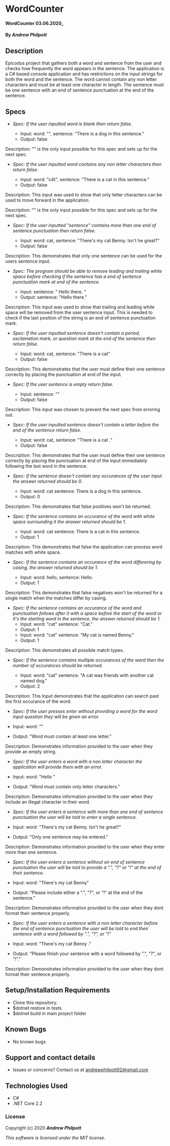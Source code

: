# WordCounter

#### WordCounter 03.06.2020\_

#### By _**Andrew Philpott**_

## Description

Epicodus project that gathers both a word and sentence from the user and checks how frequently the word appears in the sentence. The application is a C# based console application and has restrictions on the input strings for both the word and the sentence. The word cannot contain any non letter characters and must be at least one character in length. The sentence must be one sentence with an end of sentence punctuation at the end of the sentence.

## Specs

- _Spec: If the user inputted word is blank then return false._

  - Input: word: "", sentence: "There is a dog in this sentence."
  - Output: false

Description: "" is the only input possible for this spec and sets up for the next spec.

- _Spec: If the user inputted word contains any non letter characters then return false._

  - Input: word: "c4t", sentence: "There is a cat in this sentence."
  - Output: false

Description: This input was used to show that only letter characters can be used to move forward in the application.

Description: "" is the only input possible for this spec and sets up for the next spec.

- _Spec: If the user inputted "sentence" contains more than one end of sentence punctuation then return false._

  - Input: word: cat, sentence: "There's my cat Benny. Isn't he great?"
  - Output: false

Description: This demonstrates that only one sentence can be used for the users sentence input.

- _Spec: The program should be able to remove leading and trailing white space before checking if the sentence has a end of sentence punctuation mark at end of the sentence._

  - Input: sentence: " Hello there. "
  - Output: sentence: "Hello there."

Description: This input was used to show that trailing and leading white space will be removed from the user sentence input. This is needed to check if the last position of the string is an end of sentence punctuation mark.

- _Spec: If the user inputted sentence doesn't contain a period, exclamation mark, or question mark at the end of the sentence then return false._

  - Input: word: cat, sentence: "There is a cat"
  - Output: false

Description: This demonstrates that the user must define their one sentence correctly by placing the punctuation at end of the input.

- _Spec: If the user sentence is empty return false._

  - Input: sentence: ""
  - Output: false

Description: This input was chosen to prevent the next spec from erroring out.

- _Spec: If the user inputted sentence doesn't contain a letter before the end of the sentence return false._

  - Input: word: cat, sentence: "There is a cat ."
  - Output: false

Description: This demonstrates that the user must define their one sentence correctly by placing the punctuation at end of the input immediately following the last word in the sentence.

- _Spec: If the sentence doesn't contain any occurances of the user input the answer returned should be 0._

  - Input: word: cat sentence: There is a dog in this sentence.
  - Output: 0

Description: This demonstrates that false positives won't be returned.

- _Spec: If the sentence contains an occurance of the word with white space surrounding it the answer returned should be 1._

  - Input: word: cat sentence: There is a cat in this sentence.
  - Output: 1

Description: This demonstrates that false the application can process word matches with white space.

- _Spec: If the sentence contains an occurance of the word differering by casing, the answer returned should be 1._

  - Input: word: hello, sentence: Hello.
  - Output: 1

Description: This demonstrates that false negatives won't be returned for a single match when the matches differ by casing.

- _Spec: If the sentence contains an occurance of the word and punctuation follows after it with a space before the start of the word or it's the starting word in the sentence, the answer returned should be 1._
  - Input: word: "cat" sentence: "Cat."
  - Output: 1
  - Input: word: "cat" sentence: "My cat is named Benny."
  - Output: 1

Description: This demonstrates all possible match types.

- _Spec: If the sentence contains multiple occurances of the word then the number of occurances should be returned._

  - Input: word: "cat" sentence: "A cat was friends with another cat named dog."
  - Output: 2

Description: This Input demonstrates that the application can search past the first occurance of the word.

- _Spec: If the user presses enter without providing a word for the word input question they will be given an error._

- Input: word: ""
- Output: "Word must contain at least one letter."

Description: Demonstrates information provided to the user when they provide an empty string.

- _Spec: If the user enters a word with a non letter character the application will provide them with an error._

- Input: word: "Hello "
- Output: "Word must contain only letter characters."

Description: Demonstrates information provided to the user when they include an illegal character in their word.

- _Spec: If the user enters a sentence with more than one end of sentence punctuation the user will be told to enter a single sentence._

- Input: word: "There's my cat Benny. Isn't he great?"
- Output: "Only one sentence may be entered."

Description: Demonstrates information provided to the user when they enter more than one sentence.

- _Spec: If the user enters a sentence without an end of sentence punctuation the user will be told to provide a ".", "?" or "!" at the end of their sentence._

- Input: word: "There's my cat Benny"
- Output: "Please include either a ".", "?", or "!" at the end of the sentence."

Description: Demonstrates information provided to the user when they dont format their sentence properly.

- _Spec: If the user enters a sentence with a non letter character before the end of sentence punctuation the user will be told to end their sentence with a word followed by ".", "?", or "!"_

- Input: word: "There's my cat Benny ."
- Output: "Please finish your sentence with a word followed by ".", "?", or "!"."

Description: Demonstrates information provided to the user when they dont format their sentence properly.

## Setup/Installation Requirements

- Clone this repository.
- \$dotnet restore in tests
- \$dotnet build in main project folder

## Known Bugs

- No known bugs

## Support and contact details

- Issues or concerns? Contact us at andrewphilpott92@gmail.com

## Technologies Used

- C#
- .NET Core 2.2

### License

Copyright (c) 2020 **_Andrew Philpott_**

_This software is licensed under the MIT license._
